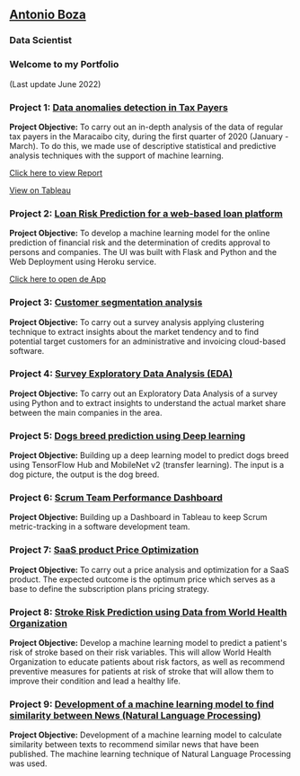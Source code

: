 ## [Antonio Boza](https://www.linkedin.com/in/antonio-boza/?locale=en_US)
### Data Scientist 
### Welcome to my Portfolio 
(Last update June 2022)

### Project 1: [Data anomalies detection in Tax Payers](https://github.com/AntonyBoza/PROJECTS/blob/master/DETECCI%C3%93N%20TRANSACCIONES%20IRREGULARES.ipynb)
**Project Objective:**
To carry out an in-depth analysis of the data of regular tax payers in the Maracaibo city, during the first quarter of 2020 (January - March). To do this, we made use of descriptive statistical and predictive analysis techniques with the support of machine learning.

[Click here to view Report](https://github.com/AntonyBoza/PROJECTS/blob/master/INFORME%20DE%20AN%C3%81LISIS%20DE%20ANOMAL%C3%8DAS%20EN%20DATOS%20PAGO%20DE%20IMPUESTOS_Rev.pdf)

[View on Tableau](https://public.tableau.com/app/profile/antonio.boza/viz/Analisis_Anomalas/Top_Contribuyentes)

### Project 2: [Loan Risk Prediction for a web-based loan platform](https://github.com/AntonyBoza/PROJECTS/blob/master/LOAN_RISK_PREDICTION_CRIPTO_WAKU_MODEL.ipynb)

**Project Objective:**
To develop a  machine learning model for the online prediction of financial risk and the determination of credits approval to persons and companies. The UI was built with Flask and Python and the Web Deployment using Heroku service.

[Click here to open de App](https://app-risk-1.herokuapp.com/)


### Project 3: [Customer segmentation analysis](https://github.com/AntonyBoza/PROJECTS/blob/master/Clustering%20-%20Users%20Segmentation%20Analysis.ipynb)
**Project Objective:**
To carry out a survey analysis applying clustering technique to extract insights about the market tendency and to find potential target customers for an administrative and invoicing cloud-based software.


### Project 4: [Survey Exploratory Data Analysis (EDA)](https://github.com/AntonyBoza/PROJECTS/blob/master/Analisis_Encuesta_Software.ipynb)
**Project Objective:**
To carry out an Exploratory Data Analysis of a survey using Python and to extract insights to understand the actual market share between the main companies in the area.


### Project 5: [Dogs breed prediction using Deep learning](https://github.com/AntonyBoza/DEEP-LEARNING/blob/master/Transfer_Learning_Exercise_MobileNet.ipynb)
**Project Objective:**
Building up a deep learning model to predict dogs breed using TensorFlow Hub and MobileNet v2 (transfer learning).
The input is a dog picture, the output is the dog breed.

### Project 6: [Scrum Team Performance Dashboard ](https://public.tableau.com/app/profile/antonio.boza/viz/Nevula_Dashboard/Dashboard1?publish=yes)
**Project Objective:**
Building up a Dashboard in Tableau to keep Scrum metric-tracking in a software development team.

### Project 7: [SaaS product Price Optimization](https://github.com/AntonyBoza/MACHINE-LEARNING/blob/master/Price_Optimization.ipynb)
**Project Objective:**
To carry out a price analysis and optimization for a SaaS product. The expected outcome is the optimum price which serves as a base to define the subscription plans pricing strategy.

### Project 8: [Stroke Risk Prediction using Data from World Health Organization](https://github.com/AntonyBoza/MACHINE-LEARNING/blob/master/MODELO_PREDICCION_ACV_WHO.ipynb)
**Project Objective:**
Develop a machine learning model to predict a patient's risk of stroke based on their risk variables. This will allow World Health Organization to educate patients about risk factors, as well as recommend preventive measures for patients at risk of stroke that will allow them to improve their condition and lead a healthy life.

### Project 9: [Development of a machine learning model to find similarity between News (Natural Language Processing)](https://github.com/AntonyBoza/PROJECTS/blob/master/Similitud_entre_noticias.ipynb)
**Project Objective:**
Development of a machine learning model to calculate similarity between texts to recommend similar news that have been published. The machine learning technique of Natural Language Processing was used.

